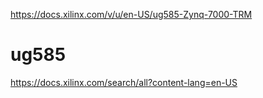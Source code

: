 https://docs.xilinx.com/v/u/en-US/ug585-Zynq-7000-TRM




# ug585

https://docs.xilinx.com/search/all?content-lang=en-US



















